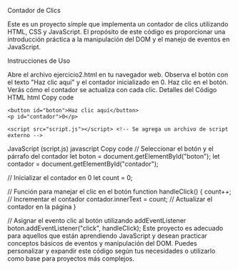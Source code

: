 Contador de Clics

Este es un proyecto simple que implementa un contador de clics utilizando HTML, CSS y JavaScript. El propósito de este código es proporcionar una introducción práctica a la manipulación del DOM y el manejo de eventos en JavaScript.

Instrucciones de Uso

Abre el archivo ejercicio2.html en tu navegador web.
Observa el botón con el texto "Haz clic aquí" y el contador inicializado en 0.
Haz clic en el botón.
Verás cómo el contador se actualiza con cada clic.
Detalles del Código
HTML
html
Copy code
<!DOCTYPE html>
<html lang="es">
<head>
    <meta charset="UTF-8">
    <meta name="viewport" content="width=device-width, initial-scale=1.0">
    <title>Contador de clics</title>
</head>
<body>

    <button id="boton">Haz clic aquí</button>
    <p id="contador">0</p>

    <script src="script.js"></script> <!-- Se agrega un archivo de script externo -->

</body>
</html>
JavaScript (script.js)
javascript
Copy code
// Seleccionar el botón y el párrafo del contador
let boton = document.getElementById("boton");
let contador = document.getElementById("contador");

// Inicializar el contador en 0
let count = 0;

// Función para manejar el clic en el botón
function handleClick() {
    count++; // Incrementar el contador
    contador.innerText = count; // Actualizar el contador en la página
}

// Asignar el evento clic al botón utilizando addEventListener
boton.addEventListener("click", handleClick);
Este proyecto es adecuado para aquellos que están aprendiendo JavaScript y desean practicar conceptos básicos de eventos y manipulación del DOM. Puedes personalizar y expandir este código según tus necesidades o utilizarlo como base para proyectos más complejos.